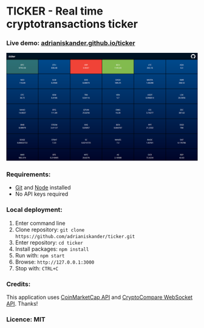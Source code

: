 <h1>TICKER - Real time cryptotransactions ticker</h1>

<h3>Live demo: <a href="https://adrianiskander.github.io/ticker">adrianiskander.github.io/ticker</a></h3>

<img src="docs/img/ticker_web_v0_2_00.png">

<h3>Requirements:</h3>
<ul>
  <li><a href="https://git-scm.com">Git</a> and <a href="https://nodejs.org">Node</a> installed</li>
  <li>No API keys required</li>
</ul>

<h3>Local deployment:</h3>
<ol>
  <li>Enter command line</li>
  <li>Clone repository: <code>git clone https://github.com/adrianiskander/ticker.git</code></li>
  <li>Enter repository: <code>cd ticker</code></li>
  <li>Install packages: <code>npm install</code></li>
  <li>Run with: <code>npm start</code></li>
  <li>Browse: <code>http://127.0.0.1:3000</code></li>
  <li>Stop with: <code>CTRL+C</code></li>
</ol>

<h3>Credits:</h3>
<p>This application uses <a href="https://coinmarketcap.com/api/">CoinMarketCap API</a> and <a href="https://www.cryptocompare.com/api">CryptoCompare WebSocket API</a>. Thanks!</p>

<h3>Licence: MIT</h3>

